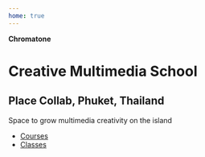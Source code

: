 ```yaml
---
home: true
---
```


<script setup>
import ClassSchedule from './ClassSchedule.vue'
</script>

**Chromatone**

# Creative Multimedia School

## Place Collab, Phuket, Thailand

<ClassSchedule />

Space to grow multimedia creativity on the island

- [Courses](./courses/index.md)
- [Classes](./classes/index.md)
